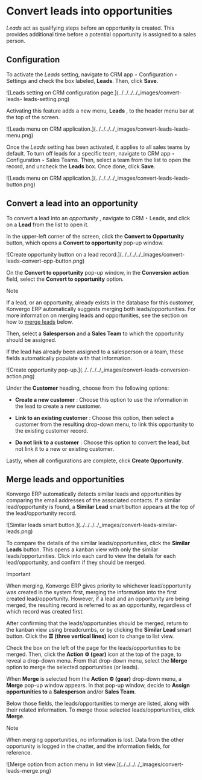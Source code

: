 # Convert leads into opportunities

_Leads_ act as qualifying steps before an opportunity is created. This
provides additional time before a potential opportunity is assigned to a sales
person.

## Configuration

To activate the _Leads_ setting, navigate to CRM app ‣ Configuration ‣
Settings and check the box labeled, **Leads**. Then, click **Save**.

![Leads setting on CRM configuration page.](../../../../_images/convert-leads-
leads-setting.png)

Activating this feature adds a new menu, **Leads** , to the header menu bar at
the top of the screen.

![Leads menu on CRM application.](../../../../_images/convert-leads-leads-
menu.png)

Once the _Leads_ setting has been activated, it applies to all sales teams by
default. To turn off leads for a specific team, navigate to CRM app ‣
Configuration ‣ Sales Teams. Then, select a team from the list to open the
record, and uncheck the **Leads** box. Once done, click **Save**.

![Leads menu on CRM application.](../../../../_images/convert-leads-leads-
button.png)

## Convert a lead into an opportunity

To convert a lead into an _opportunity_ , navigate to CRM ‣ Leads, and click
on a **Lead** from the list to open it.

In the upper-left corner of the screen, click the **Convert to Opportunity**
button, which opens a **Convert to opportunity** pop-up window.

![Create opportunity button on a lead record.](../../../../_images/convert-
leads-convert-opp-button.png)

On the **Convert to opportunity** pop-up window, in the **Conversion action**
field, select the **Convert to opportunity** option.

<div class="alert alert-primary">
<p class="alert-title">
Note</p><p>If a lead, or an opportunity, already exists in the database for this customer, Konvergo ERP
automatically suggests merging both leads/opportunities. For more information on merging leads
and opportunities, see the section on how to <a href="#sales-crm-acquire-leads-merge-leads"><span class="std std-ref">merge leads</span></a> below.</p>
</div>

Then, select a **Salesperson** and a **Sales Team** to which the opportunity
should be assigned.

If the lead has already been assigned to a salesperson or a team, these fields
automatically populate with that information.

![Create opportunity pop-up.](../../../../_images/convert-leads-conversion-
action.png)

Under the **Customer** heading, choose from the following options:

  * **Create a new customer** : Choose this option to use the information in the lead to create a new customer.

  * **Link to an existing customer** : Choose this option, then select a customer from the resulting drop-down menu, to link this opportunity to the existing customer record.

  * **Do not link to a customer** : Choose this option to convert the lead, but not link it to a new or existing customer.

Lastly, when all configurations are complete, click **Create Opportunity**.

## Merge leads and opportunities

Konvergo ERP automatically detects similar leads and opportunities by comparing the
email addresses of the associated contacts. If a similar lead/opportunity is
found, a **Similar Lead** smart button appears at the top of the
lead/opportunity record.

![Similar leads smart button.](../../../../_images/convert-leads-similar-
leads.png)

To compare the details of the similar leads/opportunities, click the **Similar
Leads** button. This opens a kanban view with only the similar
leads/opportunities. Click into each card to view the details for each
lead/opportunity, and confirm if they should be merged.

<div class="alert alert-warning">
<p class="alert-title">
Important</p><p>When merging, Konvergo ERP gives priority to whichever lead/opportunity was created in the system first,
merging the information into the first created lead/opportunity. However, if a lead and an
opportunity are being merged, the resulting record is referred to as an opportunity, regardless
of which record was created first.</p>
</div>

After confirming that the leads/opportunities should be merged, return to the
kanban view using breadcrumbs, or by clicking the **Similar Lead** smart
button. Click the **☰ (three vertical lines)** icon to change to list view.

Check the box on the left of the page for the leads/opportunities to be
merged. Then, click the **Action ⚙️ (gear)** icon at the top of the page, to
reveal a drop-down menu. From that drop-down menu, select the **Merge** option
to merge the selected opportunities (or leads).

When **Merge** is selected from the **Action ⚙️ (gear)** drop-down menu, a
**Merge** pop-up window appears. In that pop-up window, decide to **Assign
opportunities to** a **Salesperson** and/or **Sales Team**.

Below those fields, the leads/opportunities to merge are listed, along with
their related information. To merge those selected leads/opportunities, click
**Merge**.

<div class="alert alert-primary">
<p class="alert-title">
Note</p><p>When merging opportunities, no information is lost. Data from the other opportunity is logged in
the chatter, and the information fields, for reference.</p>
</div> ![Merge option from action menu in list
view.](../../../../_images/convert-leads-merge.png)

